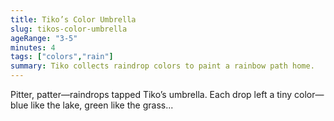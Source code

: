 ```yaml
---
title: Tiko’s Color Umbrella
slug: tikos-color-umbrella
ageRange: "3-5"
minutes: 4
tags: ["colors","rain"]
summary: Tiko collects raindrop colors to paint a rainbow path home.
---
```


Pitter, patter—raindrops tapped Tiko’s umbrella.
Each drop left a tiny color—blue like the lake, green like the grass...

